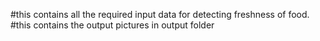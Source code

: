 #this contains all the required input data for detecting freshness of food.
#this contains the output pictures in output folder
